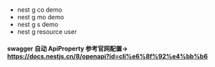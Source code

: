 ###

- nest g co demo
- nest g mo demo
- nest g s demo
- nest g resource user

#### swagger 自动 ApiProperty 参考官网配置-> https://docs.nestjs.cn/8/openapi?id=cli%e6%8f%92%e4%bb%b6
